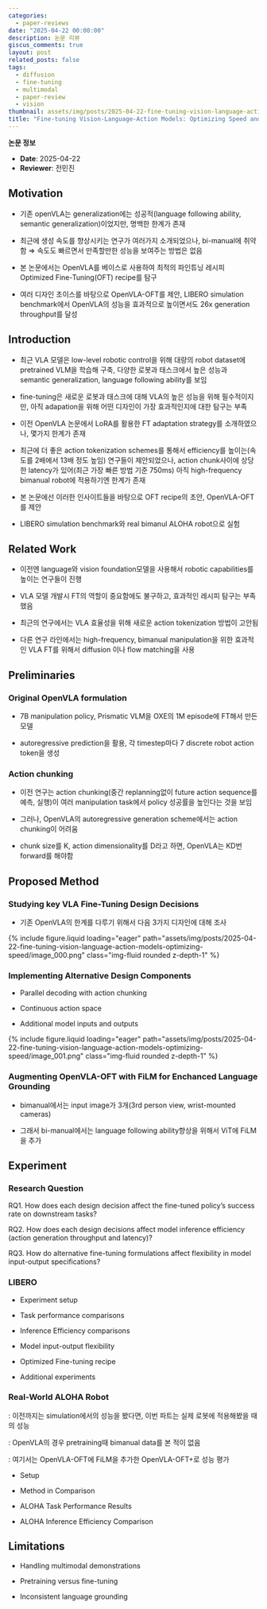 ```yaml
---
categories:
  - paper-reviews
date: "2025-04-22 00:00:00"
description: 논문 리뷰
giscus_comments: true
layout: post
related_posts: false
tags:
  - diffusion
  - fine-tuning
  - multimodal
  - paper-review
  - vision
thumbnail: assets/img/posts/2025-04-22-fine-tuning-vision-language-action-models-optimizing-speed/thumbnail.jpg
title: "Fine-tuning Vision-Language-Action Models: Optimizing Speed and Success"
---
```


**논문 정보**

- **Date**: 2025-04-22
- **Reviewer**: 전민진

## Motivation

- 기존 openVLA는 generalization에는 성공적(language following ability, semantic generalization)이었지만, 명백한 한계가 존재

- 최근에 생성 속도를 향상시키는 연구가 여러가지 소개되었으나, bi-manual에 취약함 ⇒ 속도도 빠르면서 만족할만한 성능을 보여주는 방법은 없음

- 본 논문에서는 OpenVLA를 베이스로 사용하여 최적의 파인튜닝 레시피 Optimized Fine-Tuning(OFT) recipe를 탐구

- 여러 디자인 초이스를 바탕으로 OpenVLA-OFT를 제안, LIBERO simulation benchmark에서 OpenVLA의 성능을 효과적으로 높이면서도 26x generation throughput를 달성

## Introduction

- 최근 VLA 모델은 low-level robotic control을 위해 대량의 robot dataset에 pretrained VLM을 학습해 구축, 다양한 로봇과 태스크에서 높은 성능과 semantic generalization, language following ability를 보임

- fine-tuning은 새로운 로봇과 태스크에 대해 VLA의 높은 성능을 위해 필수적이지만, 아직 adapation을 위해 어떤 디자인이 가장 효과적인지에 대한 탐구는 부족

- 이전 OpenVLA 논문에서 LoRA를 활용한 FT adaptation strategy를 소개하였으나, 몇가지 한계가 존재

- 최근에 더 좋은 action tokenization schemes를 통해서 efficiency를 높이는(속도를 2배에서 13배 정도 높임) 연구들이 제안되었으나, action chunk사이에 상당한 latency가 있어(최근 가장 빠른 방법 기준 750ms) 아직 high-frequency bimanual robot에 적용하기엔 한계가 존재

- 본 논문에선 이러한 인사이트들을 바탕으로 OFT recipe의 초안, OpenVLA-OFT를 제안

- LIBERO simulation benchmark와 real bimanul ALOHA robot으로 실험

## Related Work

- 이전엔 language와 vision foundation모델을 사용해서 robotic capabilities를 높이는 연구들이 진행

- VLA 모델 개발시 FT의 역할이 중요함에도 불구하고, 효과적인 레시피 탐구는 부족했음

- 최근의 연구에서는 VLA 효율성을 위해 새로운 action tokenization 방법이 고안됨

- 다른 연구 라인에서는 high-frequency, bimanual manipulation을 위한 효과적인 VLA FT를 위해서 diffusion 이나 flow matching을 사용

## Preliminaries

### Original OpenVLA formulation

- 7B manipulation policy, Prismatic VLM을 OXE의 1M episode에 FT해서 만든 모델

- autoregressive prediction을 활용, 각 timestep마다 7 discrete robot action token을 생성

### Action chunking

- 이전 연구는 action chunking(중간 replanning없이 future action sequence를 예측, 실행)이 여러 manipulation task에서 policy 성공률을 높인다는 것을 보임

- 그러나, OpenVLA의 autoregressive generation scheme에서는 action chunking이 어려움

- chunk size를 K, action dimensionality를 D라고 하면, OpenVLA는 KD번 forward를 해야함

## Proposed Method

### Studying key VLA Fine-Tuning Design Decisions

- 기존 OpenVLA의 한계를 다루기 위해서 다음 3가지 디자인에 대해 조사

{% include figure.liquid loading="eager" path="assets/img/posts/2025-04-22-fine-tuning-vision-language-action-models-optimizing-speed/image_000.png" class="img-fluid rounded z-depth-1" %}

### Implementing Alternative Design Components

- Parallel decoding with action chunking

- Continuous action space

- Additional model inputs and outputs

{% include figure.liquid loading="eager" path="assets/img/posts/2025-04-22-fine-tuning-vision-language-action-models-optimizing-speed/image_001.png" class="img-fluid rounded z-depth-1" %}

### Augmenting OpenVLA-OFT with FiLM for Enchanced Language Grounding

- bimanual에서는 input image가 3개(3rd person view, wrist-mounted cameras)

- 그래서 bi-manual에서는 language following ability향상을 위해서 ViT에 FiLM을 추가

## Experiment

### Research Question

RQ1. How does each design decision affect the fine-tuned policy’s success rate on downstream tasks?

RQ2. How does each design decisions affect model inference efficiency (action generation throughput and latency)?

RQ3. How do alternative fine-tuning formulations affect flexibility in model input-output specifications?

### LIBERO

- Experiment setup

- Task performance comparisons

- Inference Efficiency comparisons

- Model input-output flexibility

- Optimized Fine-tuning recipe

- Additional experiments

### Real-World ALOHA Robot

: 이전까지는 simulation에서의 성능을 봤다면, 이번 파트는 실제 로봇에 적용해봤을 때의 성능

: OpenVLA의 경우 pretraining때 bimanual data를 본 적이 없음

: 여기서는 OpenVLA-OFT에 FiLM을 추가한 OpenVLA-OFT+로 성능 평가

- Setup

- Method in Comparison

- ALOHA Task Performance Results

- ALOHA Inference Efficiency Comparison

## Limitations

- Handling multimodal demonstrations

- Pretraining versus fine-tuning

- Inconsistent language grounding
